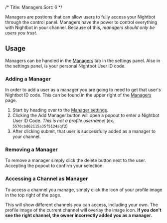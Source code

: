 /*
Title: Managers
Sort: 6
*/

Managers are postions that can allow users to fully access your Nightbot through the control panel. Managers have the power to control everything with Nightbot in your channel. Because of this, *managers should only be users you trust*. 

## Usage

Managers can be handled in the [Managers](https://beta.nightbot.tv/account/managers) tab in the settings panel. Also in the settings panel, is your personal Nightbot User ID code.

### Adding a Manager 

In order to add a user as a manager you are going to need to get that user's Nightbot ID code. This can be found in the upper right of the [Managers](https://beta.nightbot.tv/account/managers) page.

1. Start by heading over to the [Manager settings](https://beta.nightbot.tv/account/managers).
2. Clicking the Add Manager button will open a popout to enter a Nightbot User ID Code. *This is not a profile username!* (ex. `5570cbd62115a35f5124aqf2`)
3. After clicking submit, that user is successfully added as a manager to your channel.

### Removing a Manager

To remove a manager simply click the delete button next to the user. Accepting the popout to confirm your selection.

### Accessing a Channel as Manager

To access a channel you manage, simply click the icon of your profile image in the top right of the page. 

This will show different channels you can access, including your own. The profile image of the current channel will overlay the image icon. **If you don't see the right channel, the owner incorrectly added you as a manager.**